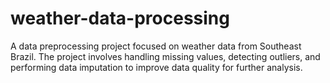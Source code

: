 # weather-data-processing
A data preprocessing project focused on weather data from Southeast Brazil. The project involves handling missing values, detecting outliers, and performing data imputation to improve data quality for further analysis.
